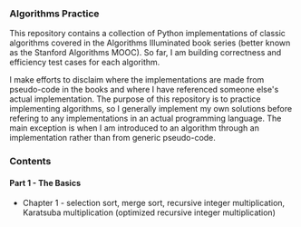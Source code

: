 ### Algorithms Practice

This repository contains a collection of Python implementations of classic algorithms covered in the Algorithms Illuminated book series (better known as the Stanford Algorithms MOOC). So far, I am building correctness and efficiency test cases for each algorithm.

I make efforts to disclaim where the implementations are made from pseudo-code in the books and where I have referenced someone else's actual implementation. The purpose of this repository is to practice implementing algorithms, so I generally implement my own solutions before refering to any implementations in an actual programming language. The main exception is when I am introduced to an algorithm through an implementation rather than from generic pseudo-code. 

### Contents

#### Part 1 - The Basics

* Chapter 1 - selection sort, merge sort, recursive integer multiplication, Karatsuba multiplication (optimized recursive integer multiplication)
